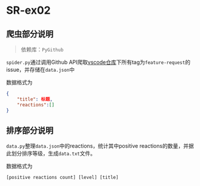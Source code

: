 # SR-ex02

## 爬虫部分说明

>依赖库：`PyGithub`

`spider.py`通过调用Github API爬取[vscode仓库](https://github.com/microsoft/vscode/)下所有tag为`feature-request`的issue，并存储在`data.json`中

数据格式为

```json
{
    "title": 标题,
    "reactions":[]
}
```



## 排序部分说明

`data.py`整理`data.json`中的reactions，统计其中positive reactions的数量，并据此划分排序等级，生成`data.txt`文件。

数据格式为

```
[positive reactions count] [level] [title]
```



